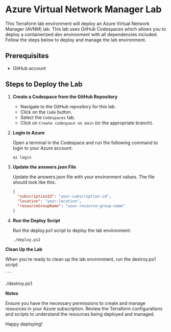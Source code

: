 # Azure Virtual Network Manager Lab

This Terraform lab environment will deploy an Azure Virtual Network Manager (AVNM) lab. This lab uses GitHub Codespaces which allows you to deploy a containerized dev environment with all dependencies included. Follow the steps below to deploy and manage the lab environment.

## Prerequisites
- GitHub account

## Steps to Deploy the Lab

1. **Create a Codespace from the GitHub Repository**

   - Navigate to the GitHub repository for this lab.
   - Click on the `Code` button.
   - Select the `Codespaces` tab.
   - Click on `Create codespace on main` (or the appropriate branch).

2. **Login to Azure**

   Open a terminal in the Codespace and run the following command to login to your Azure account:

   ```sh
   az login

3. **Update the answers.json File**

    Update the answers.json file with your environment values. The file should look like this:

    ```json
    {
      "subscriptionId": "your-subscription-id",
      "location": "your-location",
      "resourceGroupName": "your-resource-group-name"
    }
4. **Run the Deploy Script**

    Run the deploy.ps1 script to deploy the lab environment:

    ```
    ./deploy.ps1
**Clean Up the Lab**
   
   When you're ready to clean up the lab environment, run the destroy.ps1 script: 

    ```
   ./destroy.ps1

**Notes**

Ensure you have the necessary permissions to create and manage resources in your Azure subscription.
Review the Terraform configurations and scripts to understand the resources being deployed and managed.

Happy deploying!